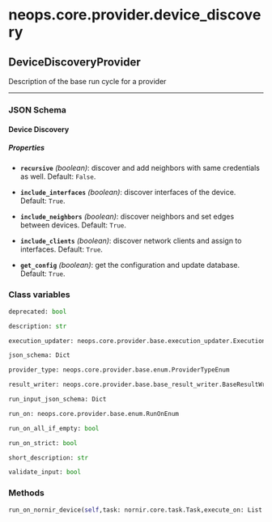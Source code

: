 # neops.core.provider.device_discovery
## DeviceDiscoveryProvider
Description of the base run cycle for a provider

----------
### JSON Schema
#### Device Discovery


##### Properties


- **`recursive`** *(boolean)*: discover and add neighbors with same credentials as well. Default: `False`.

- **`include_interfaces`** *(boolean)*: discover interfaces of the device. Default: `True`.

- **`include_neighbors`** *(boolean)*: discover neighbors and set edges between devices. Default: `True`.

- **`include_clients`** *(boolean)*: discover network clients and assign to interfaces. Default: `True`.

- **`get_config`** *(boolean)*: get the configuration and update database. Default: `True`.

### Class variables
```python
deprecated: bool
```
```python
description: str
```
```python
execution_updater: neops.core.provider.base.execution_updater.ExecutionUpdater
```
```python
json_schema: Dict
```
```python
provider_type: neops.core.provider.base.enum.ProviderTypeEnum
```
```python
result_writer: neops.core.provider.base.base_result_writer.BaseResultWriter
```
```python
run_input_json_schema: Dict
```
```python
run_on: neops.core.provider.base.enum.RunOnEnum
```
```python
run_on_all_if_empty: bool
```
```python
run_on_strict: bool
```
```python
short_description: str
```
```python
validate_input: bool
```
### Methods
```python
run_on_nornir_device(self,task: nornir.core.task.Task,execute_on: List = None,**kwargs) -> NoneType
```